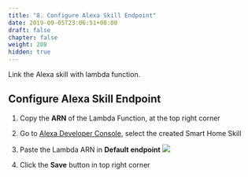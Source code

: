 ```yaml
---
title: "8. Configure Alexa Skill Endpoint"
date: 2019-09-05T23:06:51+08:00
draft: false
chapter: false
weight: 208
hidden: true
---
```


Link the Alexa skill with lambda function.

## Configure Alexa Skill Endpoint

1. Copy the **ARN** of the Lambda Function, at the top right corner

1. Go to [Alexa Developer Console](https://developer.amazon.com/alexa/console/ask), select
the created Smart Home Skill

1. Paste the Lambda ARN in **Default endpoint**
    ![](/images/smart-home/alexa-lambda-arn.png)

1. Click the **Save** button in top right corner